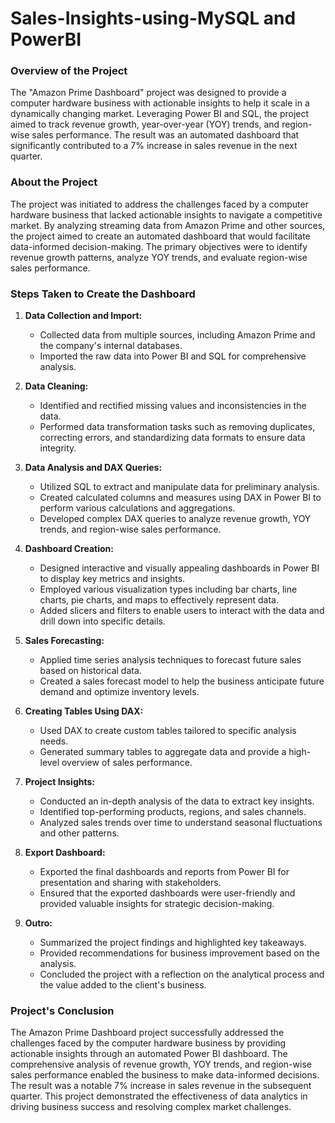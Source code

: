 # Sales-Insights-using-MySQL and PowerBI

### Overview of the Project

The "Amazon Prime Dashboard" project was designed to provide a computer hardware business with actionable insights to help it scale in a dynamically changing market. Leveraging Power BI and SQL, the project aimed to track revenue growth, year-over-year (YOY) trends, and region-wise sales performance. The result was an automated dashboard that significantly contributed to a 7% increase in sales revenue in the next quarter.

### About the Project

The project was initiated to address the challenges faced by a computer hardware business that lacked actionable insights to navigate a competitive market. By analyzing streaming data from Amazon Prime and other sources, the project aimed to create an automated dashboard that would facilitate data-informed decision-making. The primary objectives were to identify revenue growth patterns, analyze YOY trends, and evaluate region-wise sales performance.

### Steps Taken to Create the Dashboard

1. **Data Collection and Import:**
   - Collected data from multiple sources, including Amazon Prime and the company's internal databases.
   - Imported the raw data into Power BI and SQL for comprehensive analysis.

2. **Data Cleaning:**
   - Identified and rectified missing values and inconsistencies in the data.
   - Performed data transformation tasks such as removing duplicates, correcting errors, and standardizing data formats to ensure data integrity.

3. **Data Analysis and DAX Queries:**
   - Utilized SQL to extract and manipulate data for preliminary analysis.
   - Created calculated columns and measures using DAX in Power BI to perform various calculations and aggregations.
   - Developed complex DAX queries to analyze revenue growth, YOY trends, and region-wise sales performance.

4. **Dashboard Creation:**
   - Designed interactive and visually appealing dashboards in Power BI to display key metrics and insights.
   - Employed various visualization types including bar charts, line charts, pie charts, and maps to effectively represent data.
   - Added slicers and filters to enable users to interact with the data and drill down into specific details.

5. **Sales Forecasting:**
   - Applied time series analysis techniques to forecast future sales based on historical data.
   - Created a sales forecast model to help the business anticipate future demand and optimize inventory levels.

6. **Creating Tables Using DAX:**
   - Used DAX to create custom tables tailored to specific analysis needs.
   - Generated summary tables to aggregate data and provide a high-level overview of sales performance.

7. **Project Insights:**
   - Conducted an in-depth analysis of the data to extract key insights.
   - Identified top-performing products, regions, and sales channels.
   - Analyzed sales trends over time to understand seasonal fluctuations and other patterns.

8. **Export Dashboard:**
   - Exported the final dashboards and reports from Power BI for presentation and sharing with stakeholders.
   - Ensured that the exported dashboards were user-friendly and provided valuable insights for strategic decision-making.

9. **Outro:**
   - Summarized the project findings and highlighted key takeaways.
   - Provided recommendations for business improvement based on the analysis.
   - Concluded the project with a reflection on the analytical process and the value added to the client's business.

### Project's Conclusion

The Amazon Prime Dashboard project successfully addressed the challenges faced by the computer hardware business by providing actionable insights through an automated Power BI dashboard. The comprehensive analysis of revenue growth, YOY trends, and region-wise sales performance enabled the business to make data-informed decisions. The result was a notable 7% increase in sales revenue in the subsequent quarter. This project demonstrated the effectiveness of data analytics in driving business success and resolving complex market challenges.

